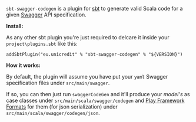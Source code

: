 `sbt-swagger-codegen` is a plugin for [sbt](www.scala-sbt.org) to generate valid Scala code for a given [Swagger](swagger.io) API specification.

**Install:**

As any other sbt plugin you're just required to delcare it inside your `project\plugins.sbt` like this:

`addSbtPlugin("eu.unicredit" % "sbt-swagger-codegen" % "${VERSION}")`

**How it works:**

By default, the plugin will assume you have put your `yaml` Swagger specification files under `src/main/swagger`.

If so, you can then just run `swaggerCodeGen` and it'll produce your *model's* as case classes under `src/main/scala/swagger/codegen` and [Play Framework](www.playframework.com) [Formats](https://www.playframework.com/documentation/2.4.x/ScalaJsonCombinators#Format) for them (for json serialization) under `src/main/scala/swagger/codegen/json`.
